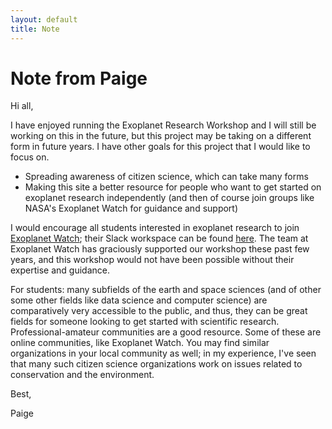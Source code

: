 ```yaml
---
layout: default
title: Note
---
```


<div class="page-display-light" markdown="1">

# Note from Paige

Hi all,

I have enjoyed running the Exoplanet Research Workshop and I will still be working on this in the future, but this project may be taking on a different form in future years. I have other goals for this project that I would like to focus on.

* Spreading awareness of citizen science, which can take many forms
* Making this site a better resource for people who want to get started on exoplanet research independently (and then of course join groups like NASA's Exoplanet Watch for guidance and support)

I would encourage all students interested in exoplanet research to join [Exoplanet Watch](https://exoplanets.nasa.gov/exoplanet-watch/about-exoplanet-watch/overview/); their Slack workspace can be found [here](https://join.slack.com/t/uol-ets/shared_invite/zt-mvb4ljbo-LRBgpk3uMmUokbs4ge2JlA). The team at Exoplanet Watch has graciously supported our workshop these past few years, and this workshop would not have been possible without their expertise and guidance.

For students: many subfields of the earth and space sciences (and of other some other fields like data science and computer science) are comparatively very accessible to the public, and thus, they can be great fields for someone looking to get started with scientific research. Professional-amateur communities are a good resource. Some of these are online communities, like Exoplanet Watch. You may find similar organizations in your local community as well; in my experience, I've seen that many such citizen science organizations work on issues related to conservation and the environment.

Best,

Paige

</div>

